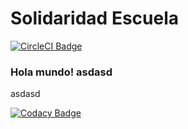 # Solidaridad Escuela


[![CircleCI Badge](https://circleci.com/gh/2021-2-PROYCVDS-GRUPO-1/solidaridad-escuela/tree/master.svg?style=svg)](https://circleci.com/gh/2021-2-PROYCVDS-GRUPO-1/solidaridad-escuela/tree/master)
### Hola mundo! asdasd

asdasd


[![Codacy Badge](https://app.codacy.com/project/badge/Grade/f8b62540a056454092310506f21f2296)](https://www.codacy.com/gh/2021-2-PROYCVDS-GRUPO-1/solidaridad-escuela/dashboard?utm_source=github.com&utm_medium=referral&utm_content=2021-2-PROYCVDS-GRUPO-1/solidaridad-escuela&utm_campaign=Badge_Grade)

